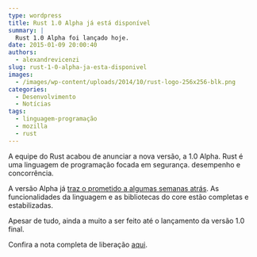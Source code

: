 ```yaml
---
type: wordpress
title: Rust 1.0 Alpha já está disponível
summary: |
  Rust 1.0 Alpha foi lançado hoje.
date: 2015-01-09 20:00:40
authors:
  - alexandrevicenzi
slug: rust-1-0-alpha-ja-esta-disponivel
images:
  - /images/wp-content/uploads/2014/10/rust-logo-256x256-blk.png
categories:
  - Desenvolvimento
  - Notícias
tags:
  - linguagem-programação
  - mozilla
  - rust
---
```


A equipe do Rust acabou de anunciar a nova versão, a 1.0 Alpha. Rust é uma linguagem de programação focada em segurança. desempenho e concorrência.

A versão Alpha já <a href="/rust-1-0-sera-lancado-em-2015" target="_blank">traz o prometido a algumas semanas atrás</a>. As funcionalidades da linguagem e as bibliotecas do core estão completas e estabilizadas.

Apesar de tudo, ainda a muito a ser feito até o lançamento da versão 1.0 final.

Confira a nota completa de liberação <a href="http://blog.rust-lang.org/2015/01/09/Rust-1.0-alpha.html" target="_blank">aqui</a>.
